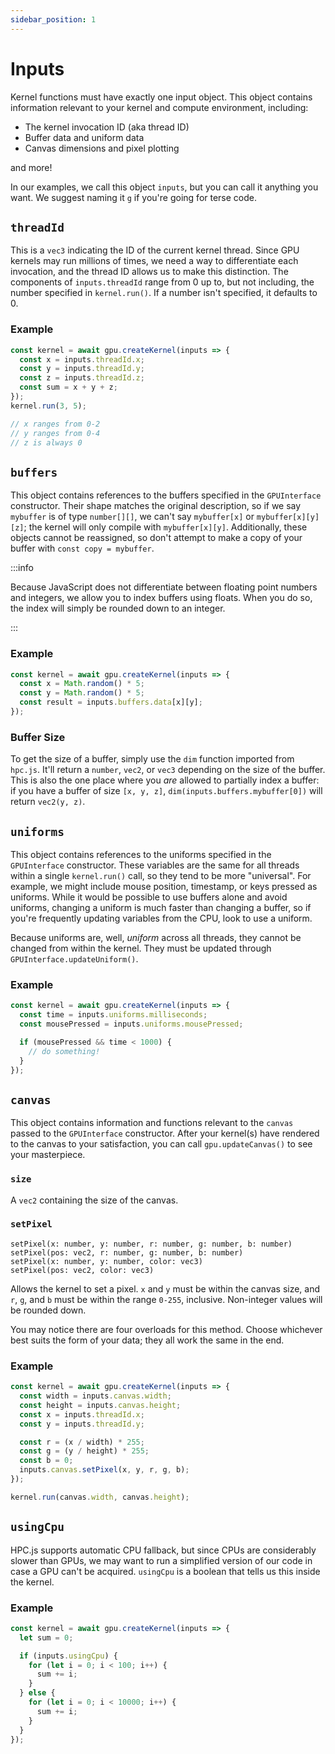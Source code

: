 ```yaml
---
sidebar_position: 1
---
```


# Inputs

Kernel functions must have exactly one input object. This object contains information relevant to your kernel and compute environment, including:

- The kernel invocation ID (aka thread ID)
- Buffer data and uniform data
- Canvas dimensions and pixel plotting

and more!

In our examples, we call this object `inputs`, but you can call it anything you want. We suggest naming it `g` if you're going for terse code.

## `threadId`

This is a `vec3` indicating the ID of the current kernel thread. Since GPU kernels may run millions of times, we need a way to differentiate each invocation, and the thread ID allows us to make this distinction. The components of `inputs.threadId` range from 0 up to, but not including, the number specified in `kernel.run()`. If a number isn't specified, it defaults to 0.

### Example

```ts
const kernel = await gpu.createKernel(inputs => {
  const x = inputs.threadId.x;
  const y = inputs.threadId.y;
  const z = inputs.threadId.z;
  const sum = x + y + z;
});
kernel.run(3, 5);

// x ranges from 0-2
// y ranges from 0-4
// z is always 0
```

## `buffers`

This object contains references to the buffers specified in the `GPUInterface` constructor. Their shape matches the original description, so if we say `mybuffer` is of type `number[][]`, we can't say `mybuffer[x]` or `mybuffer[x][y][z]`; the kernel will only compile with `mybuffer[x][y]`. Additionally, these objects cannot be reassigned, so don't attempt to make a copy of your buffer with `const copy = mybuffer`.

:::info

Because JavaScript does not differentiate between floating point numbers and integers, we allow you to index buffers using floats. When you do so, the index will simply be rounded down to an integer.

:::

### Example

```ts
const kernel = await gpu.createKernel(inputs => {
  const x = Math.random() * 5;
  const y = Math.random() * 5;
  const result = inputs.buffers.data[x][y];
});
```

### Buffer Size

To get the size of a buffer, simply use the `dim` function imported from `hpc.js`. It'll return a `number`, `vec2`, or `vec3` depending on the size of the buffer. This is also the one place where you _are_ allowed to partially index a buffer: if you have a buffer of size `[x, y, z]`, `dim(inputs.buffers.mybuffer[0])` will return `vec2(y, z)`.

## `uniforms`

This object contains references to the uniforms specified in the `GPUInterface` constructor. These variables are the same for all threads within a single `kernel.run()` call, so they tend to be more "universal". For example, we might include mouse position, timestamp, or keys pressed as uniforms. While it would be possible to use buffers alone and avoid uniforms, changing a uniform is much faster than changing a buffer, so if you're frequently updating variables from the CPU, look to use a uniform.

Because uniforms are, well, _uniform_ across all threads, they cannot be changed from within the kernel. They must be updated through `GPUInterface.updateUniform()`.

### Example

```ts
const kernel = await gpu.createKernel(inputs => {
  const time = inputs.uniforms.milliseconds;
  const mousePressed = inputs.uniforms.mousePressed;

  if (mousePressed && time < 1000) {
    // do something!
  }
});
```

## `canvas`

This object contains information and functions relevant to the `canvas` passed to the `GPUInterface` constructor. After your kernel(s) have rendered to the canvas to your satisfaction, you can call `gpu.updateCanvas()` to see your masterpiece.

### `size`

A `vec2` containing the size of the canvas.

### `setPixel`

`setPixel(x: number, y: number, r: number, g: number, b: number)`  
`setPixel(pos: vec2, r: number, g: number, b: number)`  
`setPixel(x: number, y: number, color: vec3)`  
`setPixel(pos: vec2, color: vec3)`

Allows the kernel to set a pixel. `x` and `y` must be within the canvas size, and `r`, `g`, and `b` must be within the range `0-255`, inclusive. Non-integer values will be rounded down.

You may notice there are four overloads for this method. Choose whichever best suits the form of your data; they all work the same in the end.

### Example

```ts
const kernel = await gpu.createKernel(inputs => {
  const width = inputs.canvas.width;
  const height = inputs.canvas.height;
  const x = inputs.threadId.x;
  const y = inputs.threadId.y;

  const r = (x / width) * 255;
  const g = (y / height) * 255;
  const b = 0;
  inputs.canvas.setPixel(x, y, r, g, b);
});

kernel.run(canvas.width, canvas.height);
```

## `usingCpu`

HPC.js supports automatic CPU fallback, but since CPUs are considerably slower than GPUs, we may want to run a simplified version of our code in case a GPU can't be acquired. `usingCpu` is a boolean that tells us this inside the kernel.

### Example

```ts
const kernel = await gpu.createKernel(inputs => {
  let sum = 0;

  if (inputs.usingCpu) {
    for (let i = 0; i < 100; i++) {
      sum += i;
    }
  } else {
    for (let i = 0; i < 10000; i++) {
      sum += i;
    }
  }
});
```
